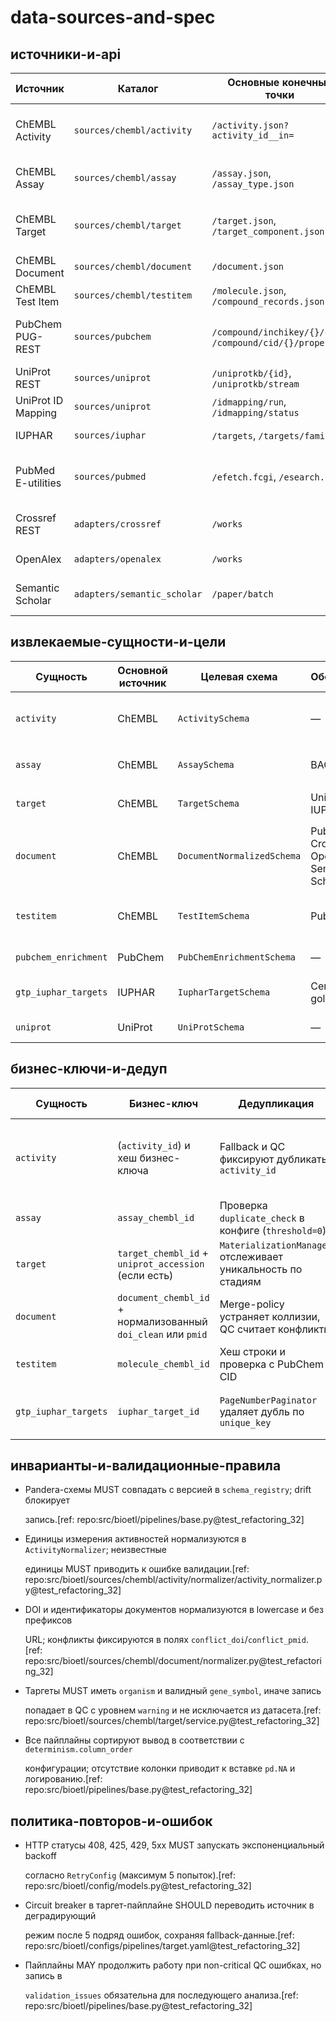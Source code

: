 # data-sources-and-spec

## источники-и-api

| Источник | Каталог | Основные конечные точки | Пагинация | Лимиты и квоты | Ретраи и таймауты | Примечания |
| --- | --- | --- | --- | --- | --- | --- |
| ChEMBL Activity | `sources/chembl/activity` | `/activity.json?activity_id__in=` | Батчи по ID, деление по длине URL | batch_size 20, `max_url_length=2000` | Глобальные ретраи из `base.yaml`, 5 попыток | Fallback-записи формируются при отказах.[ref: repo:src/bioetl/sources/chembl/activity/pipeline.py@test_refactoring_32]
| ChEMBL Assay | `sources/chembl/assay` | `/assay.json`, `/assay_type.json` | Смещение по offset/limit | batch_size 50 (по умолчанию) | Ретраи 5 попыток, rate limit 12 req/s | BAO-нормализация через словари.[ref: repo:src/bioetl/sources/chembl/assay/pipeline.py@test_refactoring_32]
| ChEMBL Target | `sources/chembl/target` | `/target.json`, `/target_component.json` | Постраничная пагинация | batch_size 25 | Персональные таймауты и circuit breaker в `target.yaml` | Обогащение UniProt/IUPHAR в отдельных стадиях.[ref: repo:src/bioetl/configs/pipelines/target.yaml@test_refactoring_32]
| ChEMBL Document | `sources/chembl/document` | `/document.json` | Батчи по `document_chembl_id` | batch_size 10 | Таймауты 60s, ретраи 5 | Поддерживает режимы `chembl`/`all` и внешние адаптеры.[ref: repo:src/bioetl/sources/chembl/document/pipeline.py@test_refactoring_32]
| ChEMBL Test Item | `sources/chembl/testitem` | `/molecule.json`, `/compound_records.json` | Батчи по molecule ID | batch_size 25 | Ретраи 5, rate limit 12 req/s | Пайплайн активирует PubChem для синонимов.[ref: repo:src/bioetl/sources/chembl/testitem/pipeline.py@test_refactoring_32]
| PubChem PUG-REST | `sources/pubchem` | `/compound/inchikey/{}/cids`, `/compound/cid/{}/property` | Батчи по списку CID | batch_size 50 | Rate limit 5 req/15s (из базового профиля) | Повторные запросы с backoff при 5xx.[ref: repo:src/bioetl/sources/pubchem/request/builder.py@test_refactoring_32]
| UniProt REST | `sources/uniprot` | `/uniprotkb/{id}`, `/uniprotkb/stream` | Cursor (stream) | rate_limit 3 req/s | Таймаут 60s, 4 попытки | Используется для таргетов и отдельного пайплайна.[ref: repo:src/bioetl/configs/pipelines/target.yaml@test_refactoring_32]
| UniProt ID Mapping | `sources/uniprot` | `/idmapping/run`, `/idmapping/status` | Пулинг статуса | rate_limit 2 req/s | Таймаут 60s, 4 попытки | Кэширование включено для повторного использования.[ref: repo:src/bioetl/configs/pipelines/target.yaml@test_refactoring_32]
| IUPHAR | `sources/iuphar` | `/targets`, `/targets/families` | PageNumberPaginator (size 200) | rate_limit 6 req/s | Таймаут 45s, 4 попытки | Требует `x-api-key` из окружения.[ref: repo:src/bioetl/sources/iuphar/pagination.py@test_refactoring_32]
| PubMed E-utilities | `sources/pubmed` | `/efetch.fcgi`, `/esearch.fcgi` | Батчи по 200 ID | 3 req/s без ключа, 10 с ключом | Таймауты глобальные; backoff при ошибках | Добавляет `tool`, `email`, `api_key` в запрос.[ref: repo:src/bioetl/sources/pubmed/request/builder.py@test_refactoring_32]
| Crossref REST | `adapters/crossref` | `/works` | Cursor (mailto) | rate_limit 2 req/s | Таймауты по профилю, ретраи 5 | Требует `mailto` в User-Agent.[ref: repo:src/bioetl/configs/pipelines/document.yaml@test_refactoring_32]
| OpenAlex | `adapters/openalex` | `/works` | Cursor `cursor=*` | rate_limit 10 req/s | Таймауты по профилю | Требует `mailto` параметр и заголовок.[ref: repo:src/bioetl/configs/pipelines/document.yaml@test_refactoring_32]
| Semantic Scholar | `adapters/semantic_scholar` | `/paper/batch` | Батчи по 50 ID | rate_limit 1 req/1.25s (10 с ключом) | Ретраи по базовой политике | API key опциональный, передаётся в заголовках.[ref: repo:src/bioetl/configs/pipelines/document.yaml@test_refactoring_32]

## извлекаемые-сущности-и-цели

| Сущность | Основной источник | Целевая схема | Обогащение | Обязательные поля | Формат вывода |
| --- | --- | --- | --- | --- | --- |
| `activity` | ChEMBL | `ActivitySchema` | — | `activity_id`, `assay_chembl_id`, `molecule_chembl_id`, измерения | CSV + JSON отладочный дамп |[ref: repo:src/bioetl/sources/chembl/activity/pipeline.py@test_refactoring_32]
| `assay` | ChEMBL | `AssaySchema` | BAO lookup | `assay_chembl_id`, `assay_type`, `assay_category` | CSV/Parquet |[ref: repo:src/bioetl/sources/chembl/assay/pipeline.py@test_refactoring_32]
| `target` | ChEMBL | `TargetSchema` | UniProt, IUPHAR | `target_chembl_id`, `organism`, `gene_symbol` | Parquet (gold), CSV (qc) |[ref: repo:src/bioetl/sources/chembl/target/pipeline.py@test_refactoring_32]
| `document` | ChEMBL | `DocumentNormalizedSchema` | PubMed, Crossref, OpenAlex, Semantic Scholar | `document_chembl_id`, `title`, `doi_clean` или `pmid` | CSV с QC-отчётами |[ref: repo:src/bioetl/sources/chembl/document/pipeline.py@test_refactoring_32]
| `testitem` | ChEMBL | `TestItemSchema` | PubChem | `molecule_chembl_id`, связи с родителями/солями | CSV |[ref: repo:src/bioetl/sources/chembl/testitem/pipeline.py@test_refactoring_32]
| `pubchem_enrichment` | PubChem | `PubChemEnrichmentSchema` | — | `inchikey`, `cid`, набор свойств | CSV |[ref: repo:src/bioetl/sources/pubchem/pipeline.py@test_refactoring_32]
| `gtp_iuphar_targets` | IUPHAR | `IupharTargetSchema` | Семейства и gold-классы | `targetId`, `iuphar_target_id`, `name` | CSV + дополнительные таблицы |[ref: repo:src/bioetl/sources/iuphar/pipeline.py@test_refactoring_32]
| `uniprot` | UniProt | `UniProtSchema` | — | `accession`, биотип, гены | Parquet |[ref: repo:src/bioetl/sources/uniprot/pipeline.py@test_refactoring_32]

## бизнес-ключи-и-дедуп

| Сущность | Бизнес-ключ | Дедупликация | Приоритет источников |
| --- | --- | --- | --- |
| `activity` | (`activity_id`) и хеш бизнес-ключа | Fallback и QC фиксируют дубликаты `activity_id` | Чистые данные ChEMBL, fallback только при ошибках |[ref: repo:src/bioetl/sources/chembl/activity/parser/activity_parser.py@test_refactoring_32]
| `assay` | `assay_chembl_id` | Проверка `duplicate_check` в конфиге (`threshold=0`) | ChEMBL → BAO |[ref: repo:src/bioetl/configs/pipelines/assay.yaml@test_refactoring_32]
| `target` | `target_chembl_id` + `uniprot_accession` (если есть) | `MaterializationManager` отслеживает уникальность по стадиям | UniProt > IUPHAR > ChEMBL |[ref: repo:src/bioetl/sources/chembl/target/merge/policy.py@test_refactoring_32]
| `document` | `document_chembl_id` + нормализованный `doi_clean` или `pmid` | Merge-policy устраняет коллизии, QC считает конфликты | Crossref > PubMed > OpenAlex > ChEMBL |[ref: repo:src/bioetl/sources/chembl/document/merge/policy.py@test_refactoring_32]
| `testitem` | `molecule_chembl_id` | Хеш строки и проверка с PubChem CID | PubChem > ChEMBL |[ref: repo:src/bioetl/sources/chembl/testitem/merge/policy.py@test_refactoring_32]
| `gtp_iuphar_targets` | `iuphar_target_id` | `PageNumberPaginator` удаляет дубль по `unique_key` | Семейства IUPHAR > сырые данные |[ref: repo:src/bioetl/sources/iuphar/service.py@test_refactoring_32]

## инварианты-и-валидационные-правила

- Pandera-схемы MUST совпадать с версией в `schema_registry`; drift блокирует

  запись.[ref: repo:src/bioetl/pipelines/base.py@test_refactoring_32]

- Единицы измерения активностей нормализуются в `ActivityNormalizer`; неизвестные

  единицы MUST приводить к ошибке валидации.[ref: repo:src/bioetl/sources/chembl/activity/normalizer/activity_normalizer.py@test_refactoring_32]

- DOI и идентификаторы документов нормализуются в lowercase и без префиксов

  URL; конфликты фиксируются в полях `conflict_doi`/`conflict_pmid`.[ref: repo:src/bioetl/sources/chembl/document/normalizer.py@test_refactoring_32]

- Таргеты MUST иметь `organism` и валидный `gene_symbol`, иначе запись

  попадает в QC с уровнем `warning` и не исключается из датасета.[ref: repo:src/bioetl/sources/chembl/target/service.py@test_refactoring_32]

- Все пайплайны сортируют вывод в соответствии с `determinism.column_order`

  конфигурации; отсутствие колонки приводит к вставке `pd.NA` и логированию.[ref: repo:src/bioetl/pipelines/base.py@test_refactoring_32]

## политика-повторов-и-ошибок

- HTTP статусы 408, 425, 429, 5xx MUST запускать экспоненциальный backoff

  согласно `RetryConfig` (максимум 5 попыток).[ref: repo:src/bioetl/config/models.py@test_refactoring_32]

- Circuit breaker в таргет-пайплайне SHOULD переводить источник в деградирующий

  режим после 5 подряд ошибок, сохраняя fallback-данные.[ref: repo:src/bioetl/configs/pipelines/target.yaml@test_refactoring_32]

- Пайплайны MAY продолжить работу при non-critical QC ошибках, но запись в

  `validation_issues` обязательна для последующего анализа.[ref: repo:src/bioetl/pipelines/base.py@test_refactoring_32]
